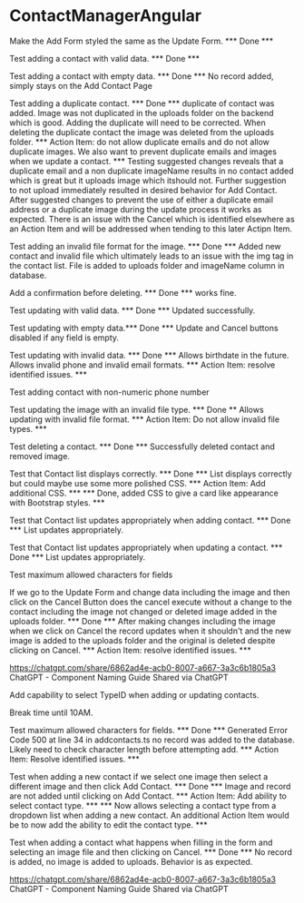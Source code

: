 # ContactManagerAngular
Make the Add Form styled the same as the Update Form. *** Done ***
 
Test adding a contact with valid data. *** Done ***
 
Test adding a contact with empty data. *** Done *** No record added, simply stays on the Add Contact Page
 
Test adding a duplicate contact. *** Done *** duplicate of contact was added. Image was not duplicated in the uploads folder on the backend which is good. Adding the duplicate will need to be corrected. When deleting the duplicate contact the image was deleted from the uploads folder. *** Action Item: do not allow duplicate emails and do not allow duplicate images. We also want to prevent duplicate emails and images when we update a contact. *** Testing suggested changes reveals that a duplicate email and a non duplicate imageName results in no contact added which is great but it uploads image which itshould not. Further suggestion to not upload immediately resulted in desired behavior for Add Contact. After suggested changes to prevent the use of either a duplicate email address or a duplicate image during the update process it works as expected. There is an issue with the Cancel which is identified elsewhere as an Action Item and will be addressed when tending to this later Actipn Item.
 
Test adding an invalid file format for the image. *** Done *** Added new contact and invalid file which ultimately leads to an issue with the img tag in the contact list. File is added to uploads folder and imageName column in database.
 
Add a confirmation before deleting. *** Done *** works fine.
 
Test updating with valid data. *** Done *** Updated successfully.
 
Test updating with empty data.*** Done *** Update and Cancel buttons disabled if any field is empty.
 
Test updating with invalid data.  *** Done *** Allows birthdate in the future.  Allows invalid phone and invalid email formats.  *** Action Item: resolve identified issues. ***
 
Test adding contact with non-numeric phone number
 
Test updating the image with an invalid file type. *** Done ** Allows updating with invalid file format.  *** Action Item: Do not allow invalid file types. ***
 
Test deleting a contact. *** Done *** Successfully deleted contact and removed image.
 
Test that Contact list displays correctly. *** Done *** List displays correctly but could maybe use some more polished CSS.  *** Action Item: Add additional CSS. *** *** Done, added CSS to give a card like appearance with Bootstrap styles. ***
 
Test that Contact list updates appropriately when adding contact. *** Done *** List updates appropriately.
 
Test that Contact list updates appropriately when updating a contact. *** Done *** List updates appropriately.
 
Test maximum allowed characters for fields
 
If we go to the Update Form and change data including the image and then click on the Cancel Button does the cancel execute without a change to the contact including the image not changed or deleted image added in the uploads folder. *** Done *** After making changes including the image when we click on Cancel the record updates when it shouldn't and the new image is added to the uploads folder and the original is deleted despite clicking on Cancel. *** Action Item: resolve identified issues. ***
 
https://chatgpt.com/share/6862ad4e-acb0-8007-a667-3a3c6b1805a3
ChatGPT - Component Naming Guide
Shared via ChatGPT
 
Add capability to select TypeID when adding or updating contacts.
 
Break time until 10AM.
 
Test maximum allowed characters for fields. *** Done *** Generated Error Code 500 at line 34 in addcontacts.ts no record was added to the database. Likely need to check character length before attempting add. *** Action Item: Resolve identified issues. ***
 
Test when adding a new contact if we select one image then select a different image and then click Add Contact. *** Done *** Image and record are not added until clicking on Add Contact. *** Action Item: Add ability to select contact type. *** *** Now allows selecting a contact type from a dropdown list when adding a new contact. An additional Action Item would be to now add the ability to edit the contact type. ***
 
Test when adding a contact what happens when filling in the form and selecting an image file and then clicking on Cancel. *** Done *** No record is added, no image is added to uploads. Behavior is as expected.
 
https://chatgpt.com/share/6862ad4e-acb0-8007-a667-3a3c6b1805a3
ChatGPT - Component Naming Guide
Shared via ChatGPT
 